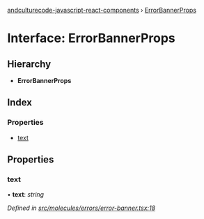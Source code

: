[andculturecode-javascript-react-components](../README.md) › [ErrorBannerProps](errorbannerprops.md)

# Interface: ErrorBannerProps

## Hierarchy

* **ErrorBannerProps**

## Index

### Properties

* [text](errorbannerprops.md#text)

## Properties

###  text

• **text**: *string*

*Defined in [src/molecules/errors/error-banner.tsx:18](https://github.com/AndcultureCode/AndcultureCode.JavaScript.React.Components/blob/059eef4/src/molecules/errors/error-banner.tsx#L18)*
